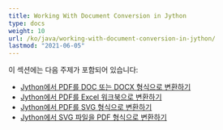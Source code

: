 ```yaml
---
title: Working With Document Conversion in Jython
type: docs
weight: 10
url: /ko/java/working-with-document-conversion-in-jython/
lastmod: "2021-06-05"
---
```


이 섹션에는 다음 주제가 포함되어 있습니다:

- [Jython에서 PDF를 DOC 또는 DOCX 형식으로 변환하기](/pdf/ko/java/convert-pdf-to-doc-or-docx-format-in-jython/)
- [Jython에서 PDF를 Excel 워크북으로 변환하기](/pdf/ko/java/convert-pdf-to-excel-workbook-in-jython)
- [Jython에서 PDF를 SVG 형식으로 변환하기](/pdf/ko/java/convert-pdf-to-svg-format-in-jython/)
- [Jython에서 SVG 파일을 PDF 형식으로 변환하기](/pdf/ko/java/convert-svg-file-to-pdf-format-in-jython/)